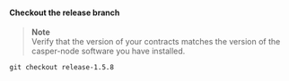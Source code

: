 #### Checkout the release branch

> **Note**  
> Verify that the version of your contracts matches the version of the casper-node software you have
> installed.

```
git checkout release-1.5.8
```
